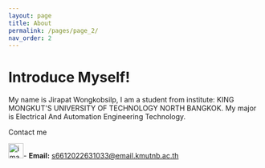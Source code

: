 ```yaml
---
layout: page
title: About
permalink: /pages/page_2/
nav_order: 2
---
```

# Introduce Myself! 


My name is Jirapat Wongkobsilp, I am a student from institute: KING MONGKUT'S UNIVERSITY OF TECHNOLOGY NORTH BANGKOK. My major is Electrical And Automation Engineering Technology.


                                                                                                                            
  Contact me

 <img width="30" height="30" alt="image" src="https://github.com/user-attachments/assets/0f1e134b-a133-40a5-a985-ac5950710181" />- **Email:** [s6612022631033@email.kmutnb.ac.th](s6612022631033@email.kmutnb.ac.th)                            
  




